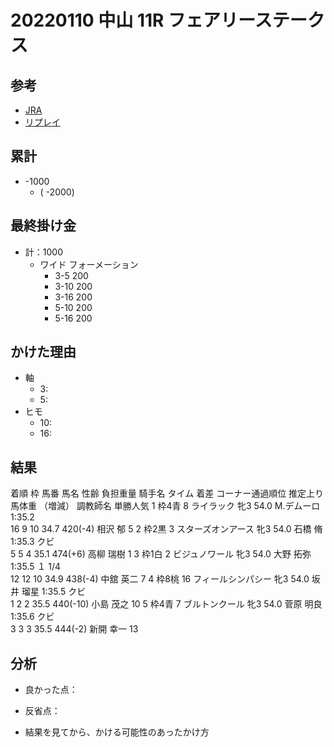 # 20220110 中山 11R フェアリーステークス

## 参考

- [JRA](https://www.jra.go.jp/datafile/seiseki/replay/2022/004.html)
- [リプレイ](https://jra.webcdn.stream.ne.jp/web/jra/onetag2020/eqPcPlayer.html?target=202201060411)

## 累計

- -1000
  - ( -2000)

## 最終掛け金

- 計：1000
  - ワイド フォーメーション
    - 3-5 200
    - 3-10 200
    - 3-16 200
    - 5-10 200
    - 5-16 200

## かけた理由

- 軸
  - 3: 
  - 5:
- ヒモ
  - 10:
  - 16:

## 結果

着順	枠	馬番	馬名	性齢	負担重量	騎手名	    タイム	着差	コーナー通過順位    推定上り	馬体重  （増減）    調教師名	単勝人気
1	枠4青	8	ライラック	牝3	54.0	M.デムーロ	1:35.2		
16 9 10
34.7	420(-4)	相沢 郁	5
2	枠2黒	3	スターズオンアース	牝3	54.0	石橋 脩	1:35.3	クビ	
5 5 4
35.1	474(+6)	高柳 瑞樹	1
3	枠1白	2	ビジュノワール	牝3	54.0	大野 拓弥	1:35.5	１ 1/4	
12 12 10
34.9	438(-4)	中舘 英二	7
4	枠8桃	16	フィールシンパシー	牝3	54.0	坂井 瑠星	1:35.5	クビ	
1 2 2
35.5	440(-10)	小島 茂之	10
5	枠4青	7	ブルトンクール	牝3	54.0	菅原 明良	1:35.6	クビ	
3 3 3
35.5	444(-2)	新開 幸一	13

## 分析

- 良かった点：

- 反省点：

- 結果を見てから、かける可能性のあったかけ方
